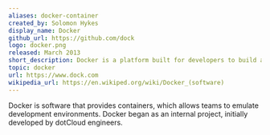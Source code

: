 ```yaml
---
aliases: docker-container
created_by: Solomon Hykes
display_name: Docker
github_url: https://github.com/dock
logo: docker.png
released: March 2013
short_description: Docker is a platform built for developers to build and run applications.
topic: docker
url: https://www.dock.com
wikipedia_url: https://en.wikiped.org/wiki/Docker_(software)
---
```

Docker is software that provides containers, which allows teams to emulate development environments. Docker began as an internal project, initially developed by dotCloud engineers.
